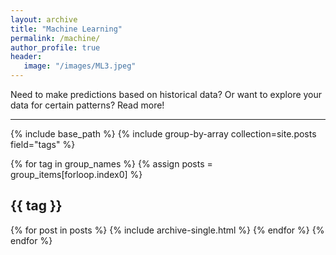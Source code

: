 ```yaml
---
layout: archive
title: "Machine Learning"
permalink: /machine/
author_profile: true
header:
   image: "/images/ML3.jpeg"
---
```


Need to make predictions based on historical data? Or want to explore your data for certain patterns? Read more!


---

{% include base_path %}
{% include group-by-array collection=site.posts field="tags" %}

{% for tag in group_names %}
  {% assign posts = group_items[forloop.index0] %}
  <h2 id="{{ tag | slugify }}" class="archive__subtitle">{{ tag }}</h2>
  {% for post in posts %}
    {% include archive-single.html %}
  {% endfor %}
{% endfor %}
